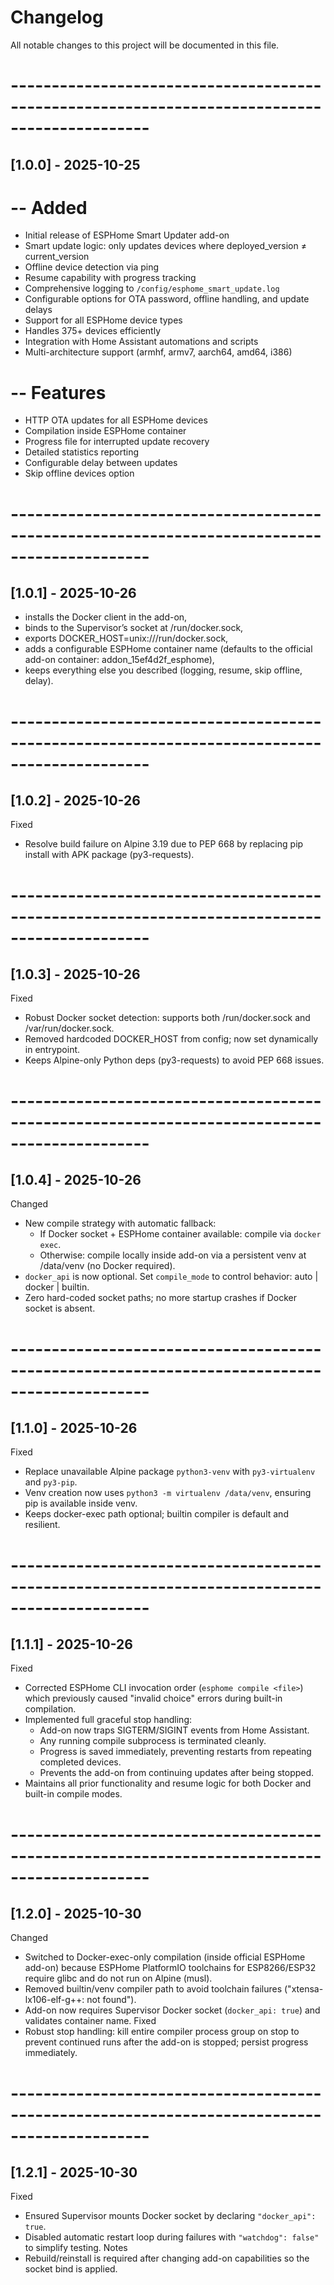 # Changelog

All notable changes to this project will be documented in this file.

# ---------------------------------------------------------------------------------------------
## [1.0.0] - 2025-10-25
# -- Added
- Initial release of ESPHome Smart Updater add-on
- Smart update logic: only updates devices where deployed_version ≠ current_version
- Offline device detection via ping
- Resume capability with progress tracking
- Comprehensive logging to `/config/esphome_smart_update.log`
- Configurable options for OTA password, offline handling, and update delays
- Support for all ESPHome device types
- Handles 375+ devices efficiently
- Integration with Home Assistant automations and scripts
- Multi-architecture support (armhf, armv7, aarch64, amd64, i386)

# -- Features
- HTTP OTA updates for all ESPHome devices
- Compilation inside ESPHome container
- Progress file for interrupted update recovery
- Detailed statistics reporting
- Configurable delay between updates
- Skip offline devices option


# ---------------------------------------------------------------------------------------------
## [1.0.1] - 2025-10-26
 - installs the Docker client in the add-on,
 - binds to the Supervisor’s socket at /run/docker.sock,
 - exports DOCKER_HOST=unix:///run/docker.sock,
 - adds a configurable ESPHome container name (defaults to the official add-on container: addon_15ef4d2f_esphome),
 - keeps everything else you described (logging, resume, skip offline, delay).


# ---------------------------------------------------------------------------------------------
## [1.0.2] - 2025-10-26
Fixed
- Resolve build failure on Alpine 3.19 due to PEP 668 by replacing pip install with APK package (py3-requests).


# ---------------------------------------------------------------------------------------------
## [1.0.3] - 2025-10-26
Fixed
- Robust Docker socket detection: supports both /run/docker.sock and /var/run/docker.sock.
- Removed hardcoded DOCKER_HOST from config; now set dynamically in entrypoint.
- Keeps Alpine-only Python deps (py3-requests) to avoid PEP 668 issues.


# ---------------------------------------------------------------------------------------------
## [1.0.4] - 2025-10-26
Changed
- New compile strategy with automatic fallback:
  - If Docker socket + ESPHome container available: compile via `docker exec`.
  - Otherwise: compile locally inside add-on via a persistent venv at /data/venv (no Docker required).
- `docker_api` is now optional. Set `compile_mode` to control behavior: auto | docker | builtin.
- Zero hard-coded socket paths; no more startup crashes if Docker socket is absent.


# ---------------------------------------------------------------------------------------------
## [1.1.0] - 2025-10-26
Fixed
- Replace unavailable Alpine package `python3-venv` with `py3-virtualenv` and `py3-pip`.
- Venv creation now uses `python3 -m virtualenv /data/venv`, ensuring pip is available inside venv.
- Keeps docker-exec path optional; builtin compiler is default and resilient.


# ---------------------------------------------------------------------------------------------
## [1.1.1] - 2025-10-26
Fixed
- Corrected ESPHome CLI invocation order (`esphome compile <file>`) which previously caused
  "invalid choice" errors during built-in compilation.
- Implemented full graceful stop handling:
  - Add-on now traps SIGTERM/SIGINT events from Home Assistant.
  - Any running compile subprocess is terminated cleanly.
  - Progress is saved immediately, preventing restarts from repeating completed devices.
  - Prevents the add-on from continuing updates after being stopped.
- Maintains all prior functionality and resume logic for both Docker and built-in compile modes.


# ---------------------------------------------------------------------------------------------
## [1.2.0] - 2025-10-30
Changed
- Switched to Docker-exec-only compilation (inside official ESPHome add-on) because ESPHome
  PlatformIO toolchains for ESP8266/ESP32 require glibc and do not run on Alpine (musl).
- Removed builtin/venv compiler path to avoid toolchain failures ("xtensa-lx106-elf-g++: not found").
- Add-on now requires Supervisor Docker socket (`docker_api: true`) and validates container name.
Fixed
- Robust stop handling: kill entire compiler process group on stop to prevent continued runs after
  the add-on is stopped; persist progress immediately.


# ---------------------------------------------------------------------------------------------
##   [1.2.1] - 2025-10-30
Fixed
- Ensured Supervisor mounts Docker socket by declaring `"docker_api": true`.
- Disabled automatic restart loop during failures with `"watchdog": false"` to simplify testing.
Notes
- Rebuild/reinstall is required after changing add-on capabilities so the socket bind is applied.